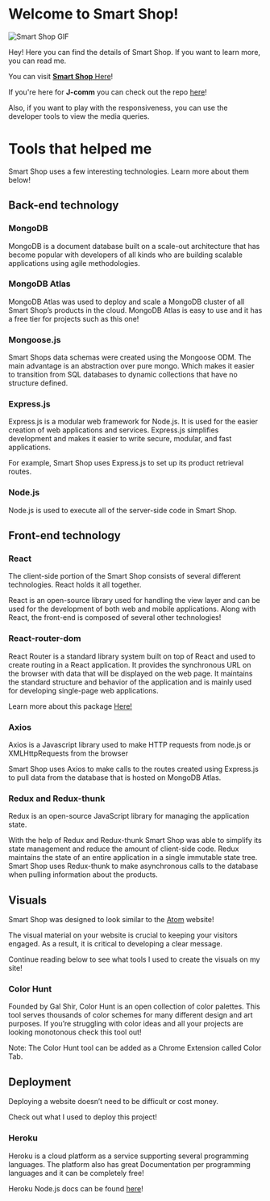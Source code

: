 # Welcome to Smart Shop!

![Smart Shop GIF](https://juanmarin.netlify.app/static/media/smart-shop-demo.437b2522.gif)

Hey! Here you can find the details of Smart Shop. If you want to learn more, you can read me.

You can visit [**Smart Shop** Here](https://smartshop-jm.herokuapp.com/)!

If you're here for **J-comm** you can check out the repo [here](https://github.com/jpatrick7926/J-Comm)!

Also, if you want to play with the responsiveness, you can use the developer tools to view the media queries.

# Tools that helped me

Smart Shop uses a few interesting technologies. Learn more about them below!

## Back-end technology

### MongoDB

MongoDB is a document database built on a scale-out architecture that has become popular with developers of all kinds who are building scalable applications using agile methodologies.

### MongoDB Atlas

MongoDB Atlas was used to deploy and scale a MongoDB cluster of all Smart Shop’s products in the cloud. MongoDB Atlas is easy to use and it has a free tier for projects such as this one!

### Mongoose.js

Smart Shops data schemas were created using the Mongoose ODM. The main advantage is an abstraction over pure mongo. Which makes it easier to transition from SQL databases to dynamic collections that have no structure defined.

### Express.js

Express.js is a modular web framework for Node.js. It is used for the easier creation of web applications and services. Express.js simplifies development and makes it easier to write secure, modular, and fast applications.

For example, Smart Shop uses Express.js to set up its product retrieval routes.

### Node.js

Node.js is used to execute all of the server-side code in Smart Shop.

## Front-end technology

### React

The client-side portion of the Smart Shop consists of several different technologies. React holds it all together.

React is an open-source library used for handling the view layer and can be used for the development of both web and mobile applications. Along with React, the front-end is composed of several other technologies!

### React-router-dom

React Router is a standard library system built on top of React and used to create routing in a React application. It provides the synchronous URL on the browser with data that will be displayed on the web page. It maintains the standard structure and behavior of the application and is mainly used for developing single-page web applications.

Learn more about this package [Here!](https://reactrouter.com/)

### Axios

Axios is a Javascript library used to make HTTP requests from node.js or XMLHttpRequests from the browser

Smart Shop uses Axios to make calls to the routes created using Express.js to pull data from the database that is hosted on MongoDB Atlas.

### Redux and Redux-thunk

Redux is an open-source JavaScript library for managing the application state.

With the help of Redux and Redux-thunk Smart Shop was able to simplify its state management and reduce the amount of client-side code. Redux maintains the state of an entire application in a single immutable state tree. Smart Shop uses Redux-thunk to make asynchronous calls to the database when pulling information about the products.

## Visuals

Smart Shop was designed to look similar to the [Atom](https://atom.io/) website!

The visual material on your website is crucial to keeping your visitors engaged. As a result, it is critical to developing a clear message.

Continue reading below to see what tools I used to create the visuals on my site!

### Color Hunt

Founded by Gal Shir, Color Hunt is an open collection of color palettes. This tool serves thousands of color schemes for many different design and art purposes. If you’re struggling with color ideas and all your projects are looking monotonous check this tool out!

Note: The Color Hunt tool can be added as a Chrome Extension called Color Tab.

## Deployment

Deploying a website doesn’t need to be difficult or cost money.

Check out what I used to deploy this project!

### Heroku

Heroku is a cloud platform as a service supporting several programming languages. The platform also has great Documentation per programming languages and it can be completely free!

Heroku Node.js docs can be found [here](https://devcenter.heroku.com/articles/getting-started-with-nodejs)!
